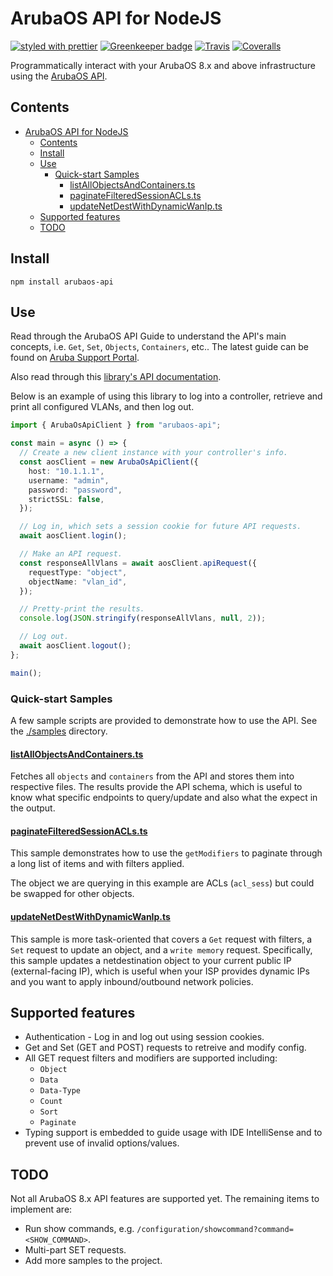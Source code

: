 # ArubaOS API for NodeJS

[![styled with prettier](https://img.shields.io/badge/styled_with-prettier-ff69b4.svg)](https://github.com/prettier/prettier)
[![Greenkeeper badge](https://badges.greenkeeper.io/ravishivt/arubaos-api.svg)](https://greenkeeper.io/)
[![Travis](https://img.shields.io/travis/ravishivt/arubaos-api.svg)](https://travis-ci.org/ravishivt/arubaos-api)
[![Coveralls](https://img.shields.io/coveralls/ravishivt/arubaos-api.svg)](https://coveralls.io/github/ravishivt/arubaos-api)

Programmatically interact with your ArubaOS 8.x and above infrastructure using the [ArubaOS API][api-documentation].


## Contents 
- [ArubaOS API for NodeJS](#ArubaOS-API-for-NodeJS)
  - [Contents](#Contents)
  - [Install](#Install)
  - [Use](#Use)
    - [Quick-start Samples](#Quick-start-Samples)
      - [listAllObjectsAndContainers.ts](#listAllObjectsAndContainersts)
      - [paginateFilteredSessionACLs.ts](#paginateFilteredSessionACLsts)
      - [updateNetDestWithDynamicWanIp.ts](#updateNetDestWithDynamicWanIpts)
  - [Supported features](#Supported-features)
  - [TODO](#TODO)

## Install

`npm install arubaos-api`

## Use

Read through the ArubaOS API Guide to understand the API's main concepts, i.e. `Get`, `Set`, `Objects`, `Containers`, etc..  The latest guide can be found on [Aruba Support Portal](https://asp.arubanetworks.com/downloads;productIds=UHJvZHVjdDoxNDU3YzM0MC0yZTAwLTExZTgtYTBlMy0yZjg0MDRkYzQ3YmU%3D;documentFileContentIds=RmlsZUNvbnRlbnQ6OGZhNDU5NGMtMmUyMi0xMWU4LWJhODYtNGYzZGFiNzBiMWY3).

Also read through this [library's API documentation](https://ravishivt.github.io/arubaos-api/classes/arubaosapiclient.html).

Below is an example of using this library to log into a controller, retrieve and print all configured VLANs, and then log out.

```ts
import { ArubaOsApiClient } from "arubaos-api";

const main = async () => {
  // Create a new client instance with your controller's info.
  const aosClient = new ArubaOsApiClient({
    host: "10.1.1.1",
    username: "admin",
    password: "password",
    strictSSL: false,
  });

  // Log in, which sets a session cookie for future API requests.
  await aosClient.login();

  // Make an API request.
  const responseAllVlans = await aosClient.apiRequest({
    requestType: "object",
    objectName: "vlan_id",
  });

  // Pretty-print the results.
  console.log(JSON.stringify(responseAllVlans, null, 2));

  // Log out.
  await aosClient.logout();
};

main();
```

### Quick-start Samples

A few sample scripts are provided to demonstrate how to use the API.  See the [./samples](./samples) directory.

#### [listAllObjectsAndContainers.ts](./samples/listAllObjectsAndContainers.ts)
Fetches all `objects` and `containers` from the API and stores them into respective files. The results provide the API schema, which is useful to know what specific endpoints to query/update and also what the expect in the output.

#### [paginateFilteredSessionACLs.ts](./samples/paginateFilteredSessionACLs.ts)
This sample demonstrates how to use the `getModifiers` to paginate through a long list of items and with filters applied.

The object we are querying in this example are ACLs (`acl_sess`) but could be swapped for other objects.

#### [updateNetDestWithDynamicWanIp.ts](./samples/updateNetDestWithDynamicWanIp.ts)
This sample is more task-oriented that covers a `Get` request with filters, a `Set` request to update an object, and a `write memory` request.  Specifically, this sample updates a netdestination object to your current public IP (external-facing IP), which is useful when your ISP provides dynamic IPs and you want to apply inbound/outbound network policies.

## Supported features

+ Authentication - Log in and log out using session cookies.
+ Get and Set (GET and POST) requests to retreive and modify config.
+ All GET request filters and modifiers are supported including:
  + `Object`
  + `Data`
  + `Data-Type`
  + `Count`
  + `Sort`
  + `Paginate`
+ Typing support is embedded to guide usage with IDE IntelliSense and to prevent use of invalid options/values.

## TODO

Not all ArubaOS 8.x API features are supported yet.  The remaining items to implement are:

+ Run show commands, e.g. `/configuration/showcommand?command=<SHOW_COMMAND>`.
+ Multi-part SET requests.
+ Add more samples to the project.

[api-documentation]: https://www.arubanetworks.com/techdocs/ArubaOS_84_Web_Help/content/nbapiguide/api_overview/npapi.htm